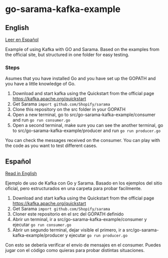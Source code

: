 # go-sarama-kafka-example

## English
[Leer en Español](#español)

Example of using Kafka with GO and Sarama. Based on the examples from the official site, but structured in one folder for easy testing.

### Steps
Asumes that you have installed Go and you have set up the GOPATH and you have a little knowledge of Go.

1. Download and start kafka using the Quickstart from the official page 
    https://kafka.apache.org/quickstart
2. Get Sarama 
```import github.com/Shopify/sarama```
3. Clone this repository on the src folder in your GOPATH
4. Open a new terminal, go to src/go-sarama-kafka-example/consumer and run
```go run consumer.go```
5. Open a second terminal, make sure you can see the another terminal, go to src/go-sarama-kafka-example/producer and run
```go run producer.go```

You can check the messages received on the consumer. You can play with the code as you want to test different cases.


## Español

[Read in English](#english) 

Ejemplo de uso de Kafka con Go y Sarama. Basado en los ejemplos del sitio oficial, pero estructurados en una carpeta para probar facilmente.


1. Download and start kafka using the Quickstart from the official page 
    https://kafka.apache.org/quickstart
2. Get Sarama 
```import github.com/Shopify/sarama```
3. Cloner este repositorio en el src del GOPATH definido
4. Abrir un terminal, ir a src/go-sarama-kafka-example/consumer y ejecutar
```go run consumer.go```
5. Abrir un segundo terminal, dejar visible el primero, ir a src/go-sarama-kafka-example/producer y ejecutar
```go run producer.go```

Con esto se debería verificar el envío de mensajes en el consumer. Puedes jugar con el código como quieras para probar distintas situaciones.

